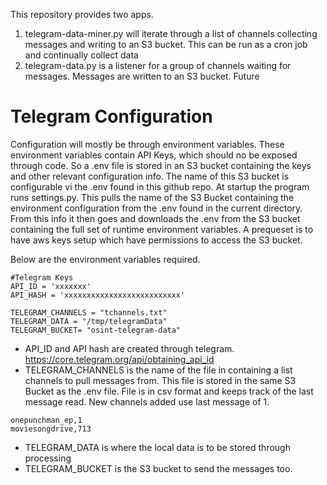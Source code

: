 
This repository provides two apps.
1. telegram-data-miner.py will iterate through a list of channels collecting messages and writing to an S3 bucket.  This can be run as a cron job and continually collect data
2. telegram-data.py is a listener for a group of channels waiting for messages.  Messages are written to an S3 bucket.  Future

# Telegram Configuration
Configuration will mostly be through environment variables.  These environment variables contain API Keys, which should no be exposed through code.  So a .env file is stored in an S3 bucket containing the keys and other relevant configuration info.   The name of this S3 bucket is configurable vi the .env found in this github repo.  At startup the program runs settings.py.  This pulls the name of the S3 Bucket containing the environment configuration from the .env found in the current directory.  From this info it then goes and downloads the .env from the S3 bucket containing the full set of runtime environment variables.  A prequeset is to have aws keys setup which have permissions to access the S3 bucket.


Below are the environment variables required.
```
#Telegram Keys
API_ID = 'xxxxxxx'
API_HASH = 'xxxxxxxxxxxxxxxxxxxxxxxxxx'

TELEGRAM_CHANNELS = "tchannels.txt"
TELEGRAM_DATA = "/tmp/telegramData"
TELEGRAM_BUCKET= "osint-telegram-data"
```
- API_ID and API hash are created through telegram.  https://core.telegram.org/api/obtaining_api_id
- TELEGRAM_CHANNELS is the name of the file in containing a list channels to pull messages from.  This file is stored in the same S3 Bucket as the .env file.  File is in csv format and keeps track of the last message read.  New channels added use last message of 1.
```
onepunchman_ep,1
moviesongdrive,713

```
- TELEGRAM_DATA is where the local data is to be stored through processing
- TELEGRAM_BUCKET is the S3 bucket to send the messages too.

